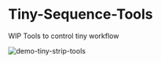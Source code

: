 # Tiny-Sequence-Tools

WIP Tools to control tiny workflow

![demo-tiny-strip-tools](https://user-images.githubusercontent.com/86638335/185810240-4566391a-93b2-4196-b8d4-7cd7ece34a5c.gif)
